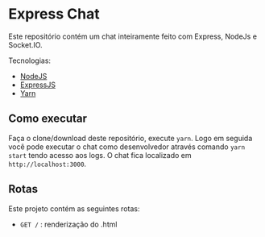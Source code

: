 # Express Chat

Este repositório contém um chat inteiramente feito com Express, NodeJs e Socket.IO.

Tecnologias:

- [NodeJS](https://nodejs.org/en/)
- [ExpressJS](https://expressjs.com/)
- [Yarn](https://yarnpkg.com/)

## Como executar

Faça o clone/download deste repositório, execute `yarn`. Logo em seguida você pode executar o chat como desenvolvedor através comando `yarn start` tendo acesso aos logs. O chat fica localizado em `http://localhost:3000`.

## Rotas

Este projeto contém as seguintes rotas:

- `GET /` : renderização do .html
